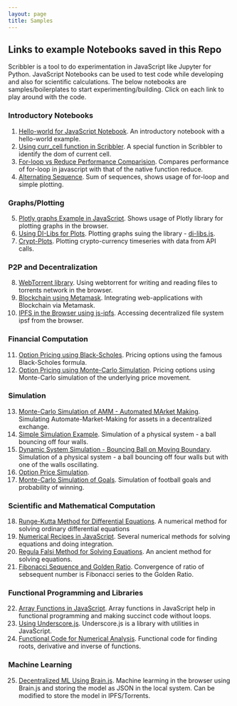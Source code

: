 ```yaml
---
layout: page
title: Samples
---
```


## Links to example Notebooks saved in this Repo
 
Scribbler is a tool to do experimentation in JavaScript like Jupyter for Python. JavaScript Notebooks can be used to test code while developing and also for scientific calculations. The below notebooks are samples/boilerplates to start experimenting/building. Click on each link to play around with the code.

### Introductory Notebooks
1. [Hello-world for JavaScript Notebook](https://app.scribbler.com/#./examples/Hello-world.jsnb). An introductory notebook with a hello-world example.
2. [Using curr_cell function in Scribbler](https://app.scribbler.com/#./examples/curr_cell_example.jsnb). A special function in Scribbler to identify the dom of current cell.
3. [For-loop vs Reduce Performance Comparision](https://app.scribbler.com/#./examples/Timing-experiment.jsnb). Compares performance of for-loop in javascript with that of the native function reduce.
4. [Alternating Sequence](https://app.scribbler.com/#./examples/Alternating-Sequence.jsnb). Sum of sequences, shows usage of for-loop and simple plotting.

### Graphs/Plotting
5. [Plotly graphs Example in JavaScript](https://app.scribbler.com/#./examples/Plotly-Example.jsnb). Shows usage of Plotly library for plotting graphs in the browser.
6. [Using DI-Libs for Plots](https://app.scribbler.com/#./examples/DI-Lib-Plots.jsnb). Plotting graphs suing the library - [di-libs.js](https://decentralized-intelligence.com/di-libs).
7. [Crypt-Plots](https://app.scribbler.com/#./examples/Crypto-Currency-TimeSeries.jsnb). Plotting crypto-currency timeseries with data from API calls.

### P2P and Decentralization
8. [WebTorrent library](https://app.scribbler.com/#./examples/WebTorrent-Example.jsnb). Using webtorrent for writing and reading files to torrents network in the browser.
9. [Blockchain using Metamask](https://app.scribbler.com/#./examples/Ethereum-Metamask.jsnb). Integrating web-applications with Blockchain via Metamask.
10. [IPFS in the Browser using js-ipfs](https://app.scribbler.com/#./examples/IPFS-in-Browser.jsnb). Accessing decentralized file system ipsf from the browser.

### Financial Computation
11. [Option Pricing using Black-Scholes](https://app.scribbler.com/#./examples/Black-Scholes.jsnb). Pricing options using the famous Black-Scholes formula.
12. [Option Pricing using Monte-Carlo Simulation](https://app.scribbler.com/#./examples/Option-Pricing-MC.jsnb). Pricing options using Monte-Carlo simulation of the underlying price movement.


### Simulation
13. [Monte-Carlo Simulation of AMM - Automated MArket Making](https://app.scribbler.com/#./examples/AMM-Simulation.jsnb). Simulating Automate-Market-Making for assets in a decentralized exchange.
14. [Simple Simulation Example](https://app.scribbler.com/#./examples/Simple-Simulation.jsnb). Simulation of a physical system - a ball bouncing off four walls.
15. [Dynamic System Simulation - Bouncing Ball on Moving Boundary](https://app.scribbler.com/#./examples/Dynamic-Simulation.jsnb). Simulation of a physical system - a ball bouncing off four walls but with one of the walls oscillating.
16. [Option Price Simulation](https://app.scribbler.com/#./examples/Black-Scholes-Simulation.jsnb). 
17. [Monte-Carlo Simulation of Goals](https://app.scribbler.com/#./examples/Monte-Carlo-Simulation-of-Goals.jsnb). Simulation of football goals and probability of winning.

### Scientific and Mathematical Computation
18. [Runge-Kutta Method for Differential Equations](https://app.scribbler.com/#./examples/Runge-Kutta-for-Differential-Equations.jsnb). A numerical method for solving ordinary differential equations
19. [Numerical Recipes in JavaScript](https://app.scribbler.com/#./examples/Numerical-Analysis-Recipes.jsnb). Several numerical methods for solving equations and doing integration.
20. [Regula Falsi Method for Solving Equations](https://app.scribbler.com/#./examples/Regula-Falsi.jsnb). An ancient method for solving equations. 
21. [Fibonacci Sequence and Golden Ratio](https://app.scribbler.com/#./examples/Fibonacci-Sequence-Golden-Ratio.jsnb). Convergence of ratio of sebsequent number is Fibonacci series to the Golden Ratio.


### Functional Programming and Libraries
22. [Array Functions in JavaScript](https://app.scribbler.com/#./examples/Array-Functions.jsnb). Array functions in JavaScript help in functional programming and making succinct code without loops.
23. [Using Underscore.js](https://app.scribbler.com/#./examples/Underscore-JS.jsnb). Underscore.js is a library with utilities in JavaScript. 
24. [Functional Code for Numerical Analysis](https://app.scribbler.com/#./examples/Numerical-Analysis-Using-Functional-Paradigm.jsnb). Functional code for finding roots, derivative and inverse of functions.

### Machine Learning
25. [Decentralized ML Using Brain.js](https://app.scribbler.com/#./examples/Decentralized-ML-Model-Storage.jsnb). Machine learming in the browser using Brain.js and storing the model as JSON in the local system. Can be modified to store the model in IPFS/Torrents.
